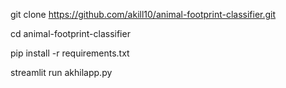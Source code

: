 git clone https://github.com/akill10/animal-footprint-classifier.git

cd animal-footprint-classifier

pip install -r requirements.txt

streamlit run akhilapp.py
